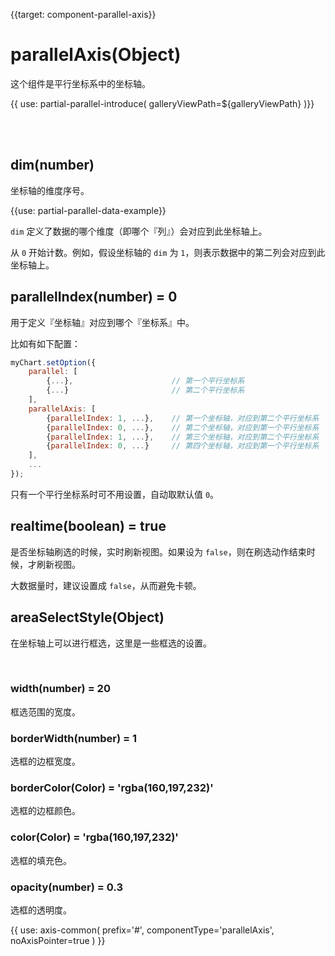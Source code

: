 
{{target: component-parallel-axis}}

# parallelAxis(Object)

这个组件是平行坐标系中的坐标轴。

{{ use: partial-parallel-introduce(
    galleryViewPath=${galleryViewPath}
)}}


<br>
<br>

## dim(number)

坐标轴的维度序号。

{{use: partial-parallel-data-example}}

`dim` 定义了数据的哪个维度（即哪个『列』）会对应到此坐标轴上。

从 `0` 开始计数。例如，假设坐标轴的 `dim` 为 `1`，则表示数据中的第二列会对应到此坐标轴上。


## parallelIndex(number) = 0

用于定义『坐标轴』对应到哪个『坐标系』中。

比如有如下配置：

```javascript
myChart.setOption({
    parallel: [
        {...},                      // 第一个平行坐标系
        {...}                       // 第二个平行坐标系
    ],
    parallelAxis: [
        {parallelIndex: 1, ...},    // 第一个坐标轴，对应到第二个平行坐标系
        {parallelIndex: 0, ...},    // 第二个坐标轴，对应到第一个平行坐标系
        {parallelIndex: 1, ...},    // 第三个坐标轴，对应到第二个平行坐标系
        {parallelIndex: 0, ...}     // 第四个坐标轴，对应到第一个平行坐标系
    ],
    ...
});
```

只有一个平行坐标系时可不用设置，自动取默认值 `0`。

## realtime(boolean) = true

是否坐标轴刷选的时候，实时刷新视图。如果设为 `false`，则在刷选动作结束时候，才刷新视图。

大数据量时，建议设置成 `false`，从而避免卡顿。


## areaSelectStyle(Object)

在坐标轴上可以进行框选，这里是一些框选的设置。

<br>


### width(number) = 20

框选范围的宽度。


### borderWidth(number) = 1

选框的边框宽度。


### borderColor(Color) = 'rgba(160,197,232)'

选框的边框颜色。


### color(Color) = 'rgba(160,197,232)'

选框的填充色。


### opacity(number) = 0.3

选框的透明度。



{{ use: axis-common(
    prefix='#',
    componentType='parallelAxis',
    noAxisPointer=true
) }}